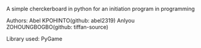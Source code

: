 A simple cherckerboard in python for an initiation program in programming

Authors:
	Abel KPOHINTO(github: abel2319)
	Anlyou ZOHOUNGBOGBO(github: tiffan-source)

Library used: PyGame
